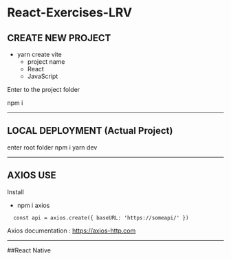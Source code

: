 # React-Exercises-LRV

## CREATE NEW PROJECT

- yarn create vite
    - project name
    - React
    - JavaScript

Enter to the project folder

npm i

------------------------------

## LOCAL DEPLOYMENT (Actual Project)
enter root folder
npm i
yarn dev

-----------------------------

## AXIOS USE

Install 
- npm i axios

`  const api = axios.create({
    baseURL: 'https://someapi/'
  })`

 Axios documentation : https://axios-http.com 


------------------------------

##React Native 

